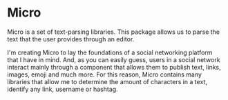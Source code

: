 # Micro

Micro is a set of text-parsing libraries. This package allows us to parse the text that the user provides through an editor.

I'm creating Micro to lay the foundations of a social networking platform that I have in mind. And, as you can easily guess, users in a social network interact mainly through a component that allows them to publish text, links, images, emoji and much more. For this reason, Micro contains many libraries that allow me to determine the amount of characters in a text, identify any link, username or hashtag.
